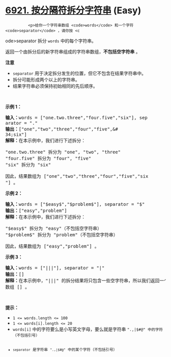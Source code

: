 # [6921. 按分隔符拆分字符串][link] (Easy)

[link]: https://leetcode.cn/contest/weekly-contest-355/problems/split-strings-by-separator/


              <p>给你一个字符串数组 <code>words</code> 和一个字符 <code>separator</code> ，请你按 <c
ode>separator</code> 拆分 <code>words</code> 中的每个字符串。</p>

<p>返回一个由拆分后的新字符串组成的字符串数组，<strong>不包括空字符串</strong> 。</p>

<p><strong>注意</strong></p>

<ul>
    <li><code>separator</code> 用于决定拆分发生的位置，但它不包含在结果字符串中。</li>
    <li>拆分可能形成两个以上的字符串。</li>
    <li>结果字符串必须保持初始相同的先后顺序。</li>
</ul>

<p> </p>

<p><strong>示例 1：</strong></p>

<pre><strong>输入：</strong>words = [&#34;one.two.three&#34;,&#34;four.five&#34;,&#34;six&#34;], sep
arator = &#34;.&#34;
<strong>输出：</strong>[&#34;one&#34;,&#34;two&#34;,&#34;three&#34;,&#34;four&#34;,&#34;five&#34;,&#
34;six&#34;]
<strong>解释：</strong>在本示例中，我们进行下述拆分：

&#34;one.two.three&#34; 拆分为 &#34;one&#34;, &#34;two&#34;, &#34;three&#34;
&#34;four.five&#34; 拆分为 &#34;four&#34;, &#34;five&#34;
&#34;six&#34; 拆分为 &#34;six&#34; 

因此，结果数组为 [&#34;one&#34;,&#34;two&#34;,&#34;three&#34;,&#34;four&#34;,&#34;five&#34;,&#34;six
&#34;] 。</pre>

<p><strong>示例 2：</strong></p>

<pre><strong>输入：</strong>words = [&#34;$easy$&#34;,&#34;$problem$&#34;], separator = &#34;$&#34;
<strong>输出：</strong>[&#34;easy&#34;,&#34;problem&#34;]
<strong>解释：</strong>在本示例中，我们进行下述拆分：

&#34;$easy$&#34; 拆分为 &#34;easy&#34;（不包括空字符串）
&#34;$problem$&#34; 拆分为 &#34;problem&#34;（不包括空字符串）

因此，结果数组为 [&#34;easy&#34;,&#34;problem&#34;] 。
</pre>

<p><strong>示例 3：</strong></p>

<pre><strong>输入：</strong>words = [&#34;|||&#34;], separator = &#34;|&#34;
<strong>输出：</strong>[]
<strong>解释：</strong>在本示例中，&#34;|||&#34; 的拆分结果将只包含一些空字符串，所以我们返回一个空
数组 [] 。 </pre>

<p> </p>

<p><strong>提示：</strong></p>

<ul>
    <li><code>1 &lt;= words.length &lt;= 100</code></li>
    <li><code>1 &lt;= words[i].length &lt;= 20</code></li>
    <li><code>words[i]</code> 中的字符要么是小写英文字母，要么就是字符串 <code>&#34;.,|$#@&#34;</cod
e> 中的字符（不包括引号）</li>
    <li><code>separator</code> 是字符串 <code>&#34;.,|$#@&#34;</code> 中的某个字符（不包括引号）</li
>
</ul>

            
